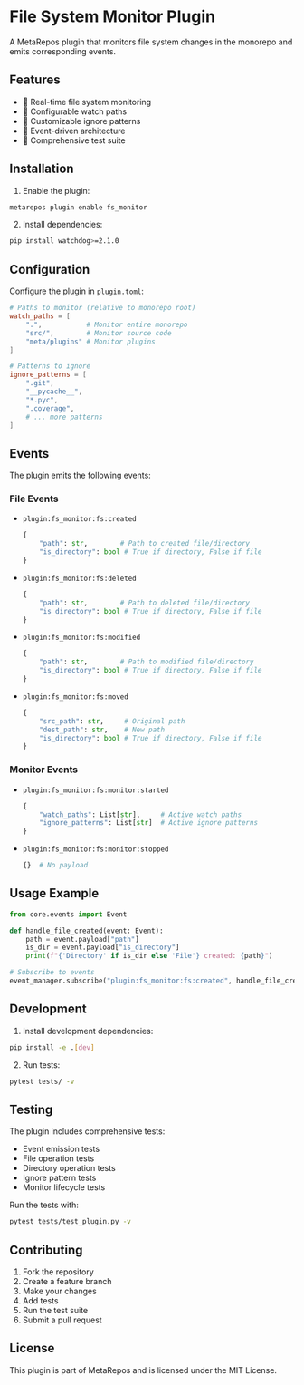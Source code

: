 # File System Monitor Plugin

A MetaRepos plugin that monitors file system changes in the monorepo and emits corresponding events.

## Features

- 👀 Real-time file system monitoring
- 🎯 Configurable watch paths
- 🚫 Customizable ignore patterns
- 📡 Event-driven architecture
- 🧪 Comprehensive test suite

## Installation

1. Enable the plugin:
```bash
metarepos plugin enable fs_monitor
```

2. Install dependencies:
```bash
pip install watchdog>=2.1.0
```

## Configuration

Configure the plugin in `plugin.toml`:

```toml
# Paths to monitor (relative to monorepo root)
watch_paths = [
    ".",           # Monitor entire monorepo
    "src/",        # Monitor source code
    "meta/plugins" # Monitor plugins
]

# Patterns to ignore
ignore_patterns = [
    ".git",
    "__pycache__",
    "*.pyc",
    ".coverage",
    # ... more patterns
]
```

## Events

The plugin emits the following events:

### File Events

- `plugin:fs_monitor:fs:created`
  ```python
  {
      "path": str,        # Path to created file/directory
      "is_directory": bool # True if directory, False if file
  }
  ```

- `plugin:fs_monitor:fs:deleted`
  ```python
  {
      "path": str,        # Path to deleted file/directory
      "is_directory": bool # True if directory, False if file
  }
  ```

- `plugin:fs_monitor:fs:modified`
  ```python
  {
      "path": str,        # Path to modified file/directory
      "is_directory": bool # True if directory, False if file
  }
  ```

- `plugin:fs_monitor:fs:moved`
  ```python
  {
      "src_path": str,     # Original path
      "dest_path": str,    # New path
      "is_directory": bool # True if directory, False if file
  }
  ```

### Monitor Events

- `plugin:fs_monitor:fs:monitor:started`
  ```python
  {
      "watch_paths": List[str],     # Active watch paths
      "ignore_patterns": List[str]  # Active ignore patterns
  }
  ```

- `plugin:fs_monitor:fs:monitor:stopped`
  ```python
  {}  # No payload
  ```

## Usage Example

```python
from core.events import Event

def handle_file_created(event: Event):
    path = event.payload["path"]
    is_dir = event.payload["is_directory"]
    print(f"{'Directory' if is_dir else 'File'} created: {path}")

# Subscribe to events
event_manager.subscribe("plugin:fs_monitor:fs:created", handle_file_created)
```

## Development

1. Install development dependencies:
```bash
pip install -e .[dev]
```

2. Run tests:
```bash
pytest tests/ -v
```

## Testing

The plugin includes comprehensive tests:

- Event emission tests
- File operation tests
- Directory operation tests
- Ignore pattern tests
- Monitor lifecycle tests

Run the tests with:
```bash
pytest tests/test_plugin.py -v
```

## Contributing

1. Fork the repository
2. Create a feature branch
3. Make your changes
4. Add tests
5. Run the test suite
6. Submit a pull request

## License

This plugin is part of MetaRepos and is licensed under the MIT License.